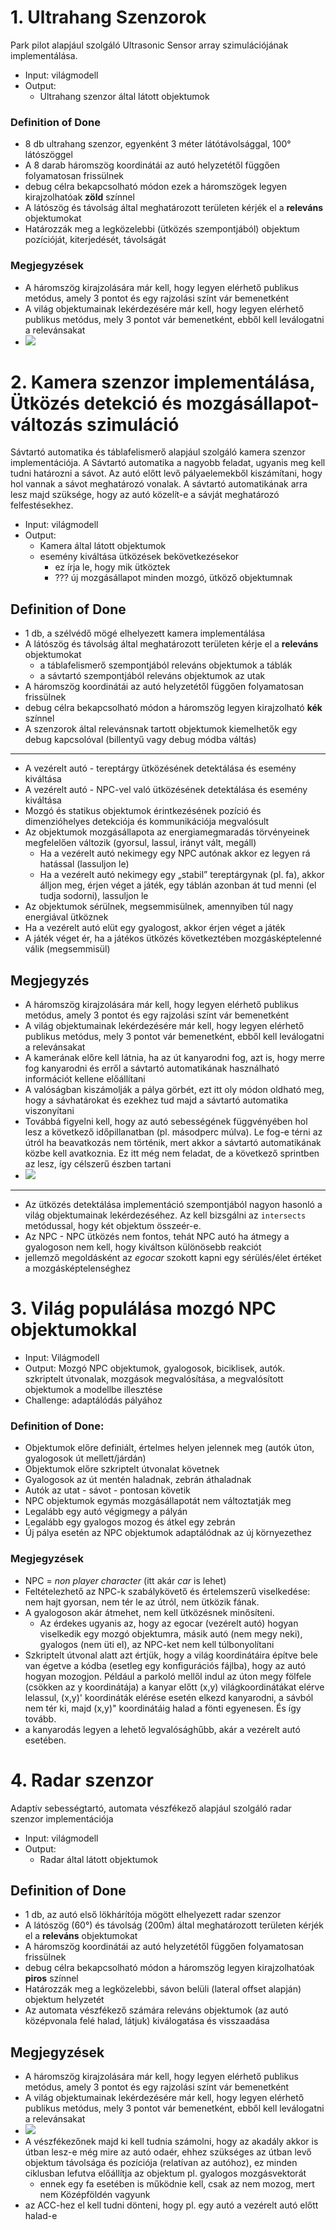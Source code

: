 # 1. Ultrahang Szenzorok

Park pilot alapjául szolgáló Ultrasonic Sensor array szimulációjának implementálása.

* Input: világmodell
* Output:
    * Ultrahang szenzor által látott objektumok

### Definition of Done

- 8 db ultrahang szenzor, egyenként 3 méter látótávolsággal, 100° látószöggel
- A 8 darab háromszög koordinátái az autó helyzetétől függően folyamatosan frissülnek
- debug célra bekapcsolható módon ezek a háromszögek legyen kirajzolhatóak **zöld** színnel
- A látószög és távolság által meghatározott területen kérjék el a **releváns** objektumokat
- Határozzák meg a legközelebbi (ütközés szempontjából) objektum pozícióját, kiterjedését, távolságát

### Megjegyzések

* A háromszög kirajzolására már kell, hogy legyen elérhető publikus metódus, amely 3 pontot és egy rajzolási színt vár bemenetként
* A világ objektumainak lekérdezésére már kell, hogy legyen elérhető publikus metódus, mely 3 pontot vár bemenetként, ebből kell leválogatni a relevánsakat
* ![](images/ultrasonic.png)


# 2. Kamera szenzor implementálása, Ütközés detekció és mozgásállapot-változás szimuláció

Sávtartó automatika és táblafelismerő alapjául szolgáló kamera szenzor implementációja. A Sávtartó automatika a nagyobb feladat, ugyanis meg kell tudni határozni a sávot. Az autó előtt levő pályaelemekből kiszámítani, hogy hol vannak a sávot meghatározó vonalak. A sávtartó automatikának arra lesz majd szüksége, hogy az autó közelít-e a sávját meghatározó felfestésekhez.

* Input: világmodell
* Output:
    * Kamera által látott objektumok
    * esemény kiváltása ütközések bekövetkezésekor
       * ez írja le, hogy mik ütköztek
       * ??? új mozgásállapot minden mozgó, ütköző objektumnak

## Definition of Done

- 1 db, a szélvédő mögé elhelyezett kamera implementálása
- A látószög és távolság által meghatározott területen kérje el a **releváns** objektumokat
    * a táblafelismerő szempontjából releváns objektumok a táblák
    * a sávtartó szempontjából releváns objektumok az utak
- A háromszög koordinátái az autó helyzetétől függően folyamatosan frissülnek
- debug célra bekapcsolható módon a háromszög legyen kirajzolható **kék** színnel
- A szenzorok által relevánsnak tartott objektumok kiemelhetők egy debug kapcsolóval (billentyű vagy debug módba váltás)

<!-- - A kamera szenzor a látható sávok összes adatát visszaadja(hány sáv, melyikben vagyunk, azon belül milyen távolságra a szélektől)
- A kamera szenzor a látott táblák közül a legközelebbi összes adatát visszaadja (milyen tábla, milyen messzire van) -->

***

- A vezérelt autó - tereptárgy ütközésének detektálása és esemény kiváltása
- A vezérelt autó - NPC-vel való ütközésének detektálása és esemény kiváltása
- Mozgó és statikus objektumok érintkezésének pozíció és dimenzióhelyes detekciója és kommunikációja megvalósult
- Az objektumok mozgásállapota az energiamegmaradás törvényeinek megfelelően változik (gyorsul, lassul, irányt vált, megáll)
    - Ha a vezérelt autó nekimegy egy NPC autónak akkor ez legyen rá hatással (lassuljon le)
    - Ha a vezérelt autó nekimegy egy „stabil” tereptárgynak (pl. fa), akkor álljon meg, érjen véget a játék, egy táblán azonban át tud menni (el tudja sodorni), lassuljon le
- Az objektumok sérülnek, megsemmisülnek, amennyiben túl nagy energiával ütköznek
- Ha a vezérelt autó elüt egy gyalogost, akkor érjen véget a játék
- A játék véget ér, ha a játékos ütközés következtében mozgásképtelenné válik (megsemmisül)


## Megjegyzés

* A háromszög kirajzolására már kell, hogy legyen elérhető publikus metódus, amely 3 pontot és egy rajzolási színt vár bemenetként
* A világ objektumainak lekérdezésére már kell, hogy legyen elérhető publikus metódus, mely 3 pontot vár bemenetként, ebből kell leválogatni a relevánsakat
* A kamerának előre kell látnia, ha az út kanyarodni fog, azt is, hogy merre fog kanyarodni és erről a sávtartó automatikának használható információt kellene előállítani
* A valóságban kiszámolják a pálya görbét, ezt itt oly módon oldható meg, hogy a sávhatárokat és ezekhez tud majd a sávtartó automatika viszonyítani
* Továbbá figyelni kell, hogy az autó sebességének függvényében hol lesz a következő időpillanatban (pl. másodperc múlva). Le fog-e térni az útról ha beavatkozás nem történik, mert akkor a sávtartó automatikának közbe kell avatkoznia. Ez itt még nem feladat, de a következő sprintben az lesz, így célszerű észben tartani
* ![](images/camera.png)

***

* Az ütközés detektálása implementáció szempontjából nagyon hasonló a világ objektumainak lekérdezéséhez. Az kell bizsgálni az `intersects` metódussal, hogy két objektum összeér-e.
* Az NPC - NPC ütközés nem fontos, tehát NPC autó ha átmegy a gyalogoson nem kell, hogy kiváltson különösebb reakciót
* jellemző megoldásként az _egocar_ szokott kapni egy sérülés/élet értéket a mozgásképtelenséghez


# 3. Világ populálása mozgó NPC objektumokkal

* Input: Világmodell
* Output: Mozgó NPC objektumok, gyalogosok, biciklisek, autók. szkriptelt útvonalak, mozgások megvalósítása, a megvalósított objektumok a modellbe illesztése
* Challenge: adaptálódás pályához

### Definition of Done:

- Objektumok előre definiált, értelmes helyen jelennek meg (autók úton, gyalogosok út mellett/járdán)
- Objektumok előre szkriptelt útvonalat követnek
- Gyalogosok az út mentén haladnak, zebrán áthaladnak
- Autók az utat - sávot - pontosan követik
- NPC objektumok egymás mozgásállapotát nem változtatják meg
- Legalább egy autó végigmegy a pályán
- Legalább egy gyalogos mozog és átkel egy zebrán
- Új pálya esetén az NPC objektumok adaptálódnak az új környezethez

### Megjegyzések
* NPC = _non player character_ (itt akár _car_ is lehet)
* Feltételezhető az NPC-k szabálykövető és értelemszerű viselkedése: nem hajt gyorsan, nem tér le az útról, nem ütközik fának.
* A gyalogoson akár átmehet, nem kell ütközésnek minősíteni.
    *  Az érdekes ugyanis az, hogy az egocar (vezérelt autó) hogyan viselkedik egy mozgó objektumra, másik autó (nem megy neki), gyalogos (nem üti el), az NPC-ket nem kell túlbonyolítani
* Szkriptelt útvonal alatt azt értjük, hogy a világ koordinátáira építve bele van égetve a kódba (esetleg egy konfigurációs fájlba), hogy az autó hogyan mozogjon. Például a parkoló mellől indul az úton megy fölfele (csökken az y koordinátája) a kanyar előtt (x,y) világkoordinátákat elérve lelassul, (x,y)' koordináták elérése esetén elkezd kanyarodni, a sávból nem tér ki, majd (x,y)" koordinátáig halad a fönti egyenesen. És így tovább.
* a kanyarodás legyen a lehető legvalósághűbb, akár a vezérelt autó esetében.


# 4. Radar szenzor

Adaptív sebességtartó, automata vészfékező alapjául szolgáló radar szenzor implementációja

* Input: világmodell
* Output:
    * Radar által látott objektumok


## Definition of Done

- 1 db, az autó első lökhárítója mögött elhelyezett radar szenzor
- A látószög (60°) és távolság (200m) által meghatározott területen kérjék el a **releváns** objektumokat
- A háromszög koordinátái az autó helyzetétől függően folyamatosan frissülnek
- debug célra bekapcsolható módon a háromszög legyen kirajzolhatóak **piros** színnel
- Határozzák meg a legközelebbi, sávon belüli (lateral offset alapján) objektum helyzetét
- Az automata vészfékező számára releváns objektumok (az autó középvonala felé halad, látjuk) kiválogatása és visszaadása

## Megjegyzések

* A háromszög kirajzolására már kell, hogy legyen elérhető publikus metódus, amely 3 pontot és egy rajzolási színt vár bemenetként
* A világ objektumainak lekérdezésére már kell, hogy legyen elérhető publikus metódus, mely 3 pontot vár bemenetként, ebből kell leválogatni a relevánsakat
* ![](images/radar.png)
* A vészfékezőnek majd ki kell tudnia számolni, hogy az akadály akkor is útban lesz-e még mire az autó odaér, ehhez szükséges az útban levő objektum távolsága és pozíciója (relatívan az autóhoz), ez minden ciklusban lefutva előállítja az objektum pl. gyalogos mozgásvektorát
    * ennek egy fa esetében is működnie kell, csak az nem mozog, mert nem Középföldén vagyunk
* az ACC-hez el kell tudni dönteni, hogy pl. egy autó a vezérelt autó előtt halad-e

